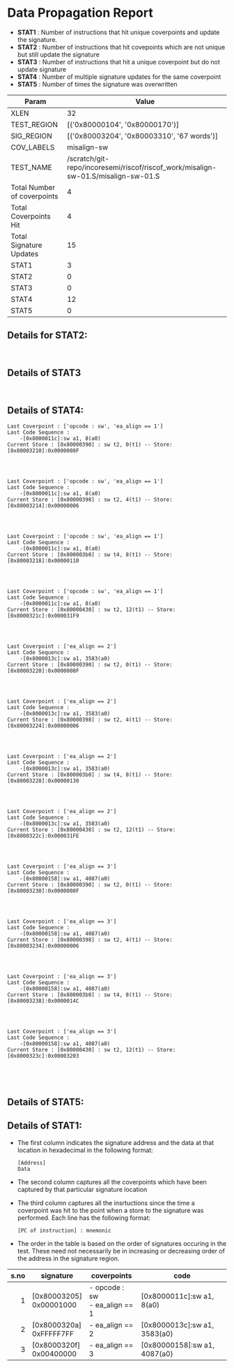 
# Data Propagation Report

- **STAT1** : Number of instructions that hit unique coverpoints and update the signature.
- **STAT2** : Number of instructions that hit covepoints which are not unique but still update the signature
- **STAT3** : Number of instructions that hit a unique coverpoint but do not update signature
- **STAT4** : Number of multiple signature updates for the same coverpoint
- **STAT5** : Number of times the signature was overwritten

| Param                     | Value    |
|---------------------------|----------|
| XLEN                      | 32      |
| TEST_REGION               | [('0x80000104', '0x80000170')]      |
| SIG_REGION                | [('0x80003204', '0x80003310', '67 words')]      |
| COV_LABELS                | misalign-sw      |
| TEST_NAME                 | /scratch/git-repo/incoresemi/riscof/riscof_work/misalign-sw-01.S/misalign-sw-01.S    |
| Total Number of coverpoints| 4     |
| Total Coverpoints Hit     | 4      |
| Total Signature Updates   | 15      |
| STAT1                     | 3      |
| STAT2                     | 0      |
| STAT3                     | 0     |
| STAT4                     | 12     |
| STAT5                     | 0     |

## Details for STAT2:

```


```

## Details of STAT3

```


```

## Details of STAT4:

```
Last Coverpoint : ['opcode : sw', 'ea_align == 1']
Last Code Sequence : 
	-[0x8000011c]:sw a1, 8(a0)
Current Store : [0x80000390] : sw t2, 0(t1) -- Store: [0x80003210]:0x0000008F




Last Coverpoint : ['opcode : sw', 'ea_align == 1']
Last Code Sequence : 
	-[0x8000011c]:sw a1, 8(a0)
Current Store : [0x80000398] : sw t2, 4(t1) -- Store: [0x80003214]:0x00000006




Last Coverpoint : ['opcode : sw', 'ea_align == 1']
Last Code Sequence : 
	-[0x8000011c]:sw a1, 8(a0)
Current Store : [0x800003b0] : sw t4, 8(t1) -- Store: [0x80003218]:0x00000110




Last Coverpoint : ['opcode : sw', 'ea_align == 1']
Last Code Sequence : 
	-[0x8000011c]:sw a1, 8(a0)
Current Store : [0x80000430] : sw t2, 12(t1) -- Store: [0x8000321c]:0x000031F9




Last Coverpoint : ['ea_align == 2']
Last Code Sequence : 
	-[0x8000013c]:sw a1, 3583(a0)
Current Store : [0x80000390] : sw t2, 0(t1) -- Store: [0x80003220]:0x0000008F




Last Coverpoint : ['ea_align == 2']
Last Code Sequence : 
	-[0x8000013c]:sw a1, 3583(a0)
Current Store : [0x80000398] : sw t2, 4(t1) -- Store: [0x80003224]:0x00000006




Last Coverpoint : ['ea_align == 2']
Last Code Sequence : 
	-[0x8000013c]:sw a1, 3583(a0)
Current Store : [0x800003b0] : sw t4, 8(t1) -- Store: [0x80003228]:0x00000130




Last Coverpoint : ['ea_align == 2']
Last Code Sequence : 
	-[0x8000013c]:sw a1, 3583(a0)
Current Store : [0x80000430] : sw t2, 12(t1) -- Store: [0x8000322c]:0x000031FE




Last Coverpoint : ['ea_align == 3']
Last Code Sequence : 
	-[0x80000158]:sw a1, 4087(a0)
Current Store : [0x80000390] : sw t2, 0(t1) -- Store: [0x80003230]:0x0000008F




Last Coverpoint : ['ea_align == 3']
Last Code Sequence : 
	-[0x80000158]:sw a1, 4087(a0)
Current Store : [0x80000398] : sw t2, 4(t1) -- Store: [0x80003234]:0x00000006




Last Coverpoint : ['ea_align == 3']
Last Code Sequence : 
	-[0x80000158]:sw a1, 4087(a0)
Current Store : [0x800003b0] : sw t4, 8(t1) -- Store: [0x80003238]:0x0000014C




Last Coverpoint : ['ea_align == 3']
Last Code Sequence : 
	-[0x80000158]:sw a1, 4087(a0)
Current Store : [0x80000430] : sw t2, 12(t1) -- Store: [0x8000323c]:0x00003203





```

## Details of STAT5:



## Details of STAT1:

- The first column indicates the signature address and the data at that location in hexadecimal in the following format: 
  ```
  [Address]
  Data
  ```

- The second column captures all the coverpoints which have been captured by that particular signature location

- The third column captures all the insrtuctions since the time a coverpoint was
  hit to the point when a store to the signature was performed. Each line has
  the following format:
  ```
  [PC of instruction] : mnemonic
  ```
- The order in the table is based on the order of signatures occuring in the
  test. These need not necessarily be in increasing or decreasing order of the
  address in the signature region.

|s.no|        signature         |             coverpoints              |              code               |
|---:|--------------------------|--------------------------------------|---------------------------------|
|   1|[0x80003205]<br>0x00001000|- opcode : sw<br> - ea_align == 1<br> |[0x8000011c]:sw a1, 8(a0)<br>    |
|   2|[0x8000320a]<br>0xFFFFF7FF|- ea_align == 2<br>                   |[0x8000013c]:sw a1, 3583(a0)<br> |
|   3|[0x8000320f]<br>0x00400000|- ea_align == 3<br>                   |[0x80000158]:sw a1, 4087(a0)<br> |
